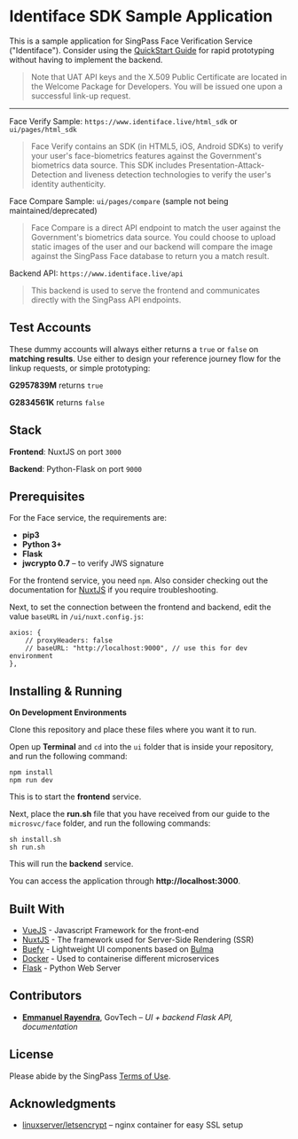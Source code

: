 # Identiface SDK Sample Application

This is a sample application for SingPass Face Verification Service ("Identiface"). Consider using the [QuickStart Guide](http://developer.bio-api.singpass.gov.sg/guide/quickstart.html) for rapid prototyping without having to implement the backend.

> Note that UAT API keys and the X.509 Public Certificate are located in the Welcome Package for Developers. You will be issued one upon a successful link-up request. 

----

Face Verify Sample: `https://www.identiface.live/html_sdk` or `ui/pages/html_sdk`

> Face Verify contains an SDK (in HTML5, iOS, Android SDKs) to verify your user's face-biometrics features against the Government's biometrics data source. This SDK includes Presentation-Attack-Detection and liveness detection technologies to verify the user's identity authenticity.

Face Compare Sample: `ui/pages/compare` (sample not being maintained/deprecated)

> Face Compare is a direct API endpoint to match the user against the Government's biometrics data source. You could choose to upload static images of the user and our backend will compare the image against the SingPass Face database to return you a match result.

Backend API: `https://www.identiface.live/api`

> This backend is used to serve the frontend and communicates directly with the SingPass API endpoints.

## Test Accounts

These dummy accounts will always either returns a `true` or `false` on **matching results**. Use either to design your reference journey flow for the linkup requests, or simple prototyping:

**G2957839M** returns `true`

**G2834561K** returns `false`

## Stack

**Frontend**: NuxtJS on port `3000`

**Backend**: Python-Flask on port `9000`

## Prerequisites

For the Face service, the requirements are:

* **pip3**
* **Python 3+**
* **Flask**
* **jwcrypto 0.7** – to verify JWS signature

For the frontend service, you need `npm`. Also consider checking out the documentation for [NuxtJS](https://nuxtjs.org) if you require troubleshooting.

Next, to set the connection between the frontend and backend, edit the value `baseURL` in `/ui/nuxt.config.js`:

```
axios: {
    // proxyHeaders: false
    // baseURL: "http://localhost:9000", // use this for dev environment
},
```

## Installing & Running

**On Development Environments**

Clone this repository and place these files where you want it to run.

Open up **Terminal** and `cd` into the `ui` folder that is inside your repository, and run the following command:

```
npm install
npm run dev
```

This is to start the **frontend** service.

Next, place the **run.sh** file that you have received from our guide to the `microsvc/face` folder, and run the following commands:

```
sh install.sh
sh run.sh
```
This will run the **backend** service.

You can access the application through **http://localhost:3000**.

## Built With

* [VueJS](https://vuejs.org) - Javascript Framework for the front-end
* [NuxtJS](https://nuxtjs.org/guide) - The framework used for Server-Side Rendering (SSR)
* [Buefy](https://buefy.org) - Lightweight UI components based on [Bulma](https://bulma.io)
* [Docker](https://www.docker.com/) - Used to containerise different microservices
* [Flask](https://flask.palletsprojects.com/en/1.1.x/) - Python Web Server

## Contributors

* **[Emmanuel Rayendra](https://theodorayy.github.io/)**, GovTech – *UI + backend Flask API, documentation*

## License

Please abide by the SingPass [Terms of Use](https://www.singpass.gov.sg/singpass/common/termsofuse).

## Acknowledgments

* [linuxserver/letsencrypt](https://hub.docker.com/r/linuxserver/letsencrypt/) – nginx container for easy SSL setup